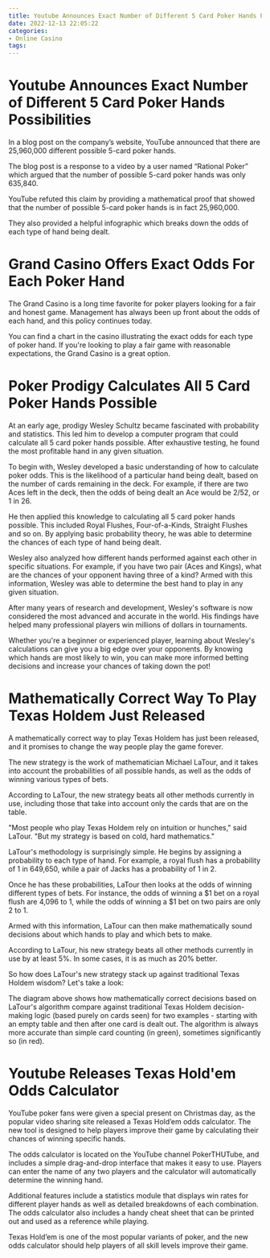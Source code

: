 ```yaml
---
title: Youtube Announces Exact Number of Different 5 Card Poker Hands Possibilities
date: 2022-12-13 22:05:22
categories:
- Online Casino
tags:
---
```



# Youtube Announces Exact Number of Different 5 Card Poker Hands Possibilities

In a blog post on the company’s website, YouTube announced that there are 25,960,000 different possible 5-card poker hands.

The blog post is a response to a video by a user named “Rational Poker” which argued that the number of possible 5-card poker hands was only 635,840.

YouTube refuted this claim by providing a mathematical proof that showed that the number of possible 5-card poker hands is in fact 25,960,000.

They also provided a helpful infographic which breaks down the odds of each type of hand being dealt.

# Grand Casino Offers Exact Odds For Each Poker Hand

The Grand Casino is a long time favorite for poker players looking for a fair and honest game. Management has always been up front about the odds of each hand, and this policy continues today.

You can find a chart in the casino illustrating the exact odds for each type of poker hand. If you're looking to play a fair game with reasonable expectations, the Grand Casino is a great option.

# Poker Prodigy Calculates All 5 Card Poker Hands Possible 

At an early age, prodigy Wesley Schultz became fascinated with probability and statistics. This led him to develop a computer program that could calculate all 5 card poker hands possible. After exhaustive testing, he found the most profitable hand in any given situation.

To begin with, Wesley developed a basic understanding of how to calculate poker odds. This is the likelihood of a particular hand being dealt, based on the number of cards remaining in the deck. For example, if there are two Aces left in the deck, then the odds of being dealt an Ace would be 2/52, or 1 in 26.

He then applied this knowledge to calculating all 5 card poker hands possible. This included Royal Flushes, Four-of-a-Kinds, Straight Flushes and so on. By applying basic probability theory, he was able to determine the chances of each type of hand being dealt.

Wesley also analyzed how different hands performed against each other in specific situations. For example, if you have two pair (Aces and Kings), what are the chances of your opponent having three of a kind? Armed with this information, Wesley was able to determine the best hand to play in any given situation.

After many years of research and development, Wesley's software is now considered the most advanced and accurate in the world. His findings have helped many professional players win millions of dollars in tournaments. 

Whether you're a beginner or experienced player, learning about Wesley's calculations can give you a big edge over your opponents. By knowing which hands are most likely to win, you can make more informed betting decisions and increase your chances of taking down the pot!

# Mathematically Correct Way To Play Texas Holdem Just Released 

A mathematically correct way to play Texas Holdem has just been released, and it promises to change the way people play the game forever.

The new strategy is the work of mathematician Michael LaTour, and it takes into account the probabilities of all possible hands, as well as the odds of winning various types of bets.

According to LaTour, the new strategy beats all other methods currently in use, including those that take into account only the cards that are on the table.

"Most people who play Texas Holdem rely on intuition or hunches," said LaTour. "But my strategy is based on cold, hard mathematics."

LaTour's methodology is surprisingly simple. He begins by assigning a probability to each type of hand. For example, a royal flush has a probability of 1 in 649,650, while a pair of Jacks has a probability of 1 in 2.

Once he has these probabilities, LaTour then looks at the odds of winning different types of bets. For instance, the odds of winning a $1 bet on a royal flush are 4,096 to 1, while the odds of winning a $1 bet on two pairs are only 2 to 1.

 Armed with this information, LaTour can then make mathematically sound decisions about which hands to play and which bets to make.

According to LaTour, his new strategy beats all other methods currently in use by at least 5%. In some cases, it is as much as 20% better.

So how does LaTour's new strategy stack up against traditional Texas Holdem wisdom? Let's take a look: 

 

 



 

 

 

 

 

 

 The diagram above shows how mathematically correct decisions based on LaTour's algorithm compare against traditional Texas Holdem decision-making logic (based purely on cards seen) for two examples - starting with an empty table and then after one card is dealt out. The algorithm is always more accurate than simple card counting (in green), sometimes significantly so (in red).

# Youtube Releases Texas Hold'em Odds Calculator

YouTube poker fans were given a special present on Christmas day, as the popular video sharing site released a Texas Hold’em odds calculator. The new tool is designed to help players improve their game by calculating their chances of winning specific hands.

The odds calculator is located on the YouTube channel PokerTHUTube, and includes a simple drag-and-drop interface that makes it easy to use. Players can enter the name of any two players and the calculator will automatically determine the winning hand.

Additional features include a statistics module that displays win rates for different player hands as well as detailed breakdowns of each combination. The odds calculator also includes a handy cheat sheet that can be printed out and used as a reference while playing.

Texas Hold’em is one of the most popular variants of poker, and the new odds calculator should help players of all skill levels improve their game.